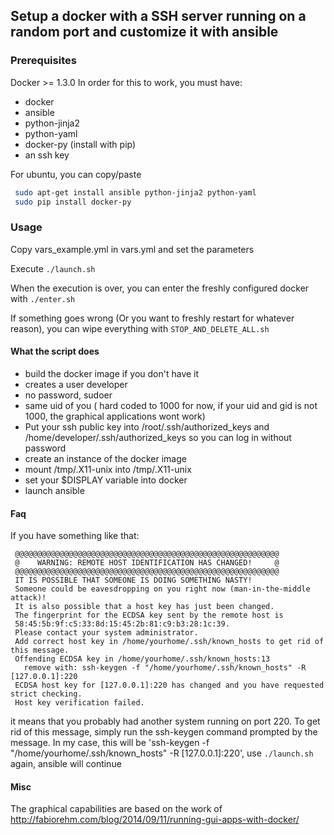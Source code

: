 ## Setup a docker with a SSH server running on a random port and customize it with ansible

### Prerequisites
Docker >= 1.3.0
In order for this to work, you must have:
* docker
* ansible
* python-jinja2
* python-yaml
* docker-py (install with pip)
* an ssh key

For ubuntu, you can copy/paste
```bash
 sudo apt-get install ansible python-jinja2 python-yaml
 sudo pip install docker-py
```

### Usage
Copy vars_example.yml in vars.yml and set the parameters

Execute `./launch.sh`

When the execution is over, you can enter the freshly configured docker with `./enter.sh`

If something goes wrong (Or you want to freshly restart for whatever reason), you can wipe everything with `STOP_AND_DELETE_ALL.sh`

#### What the script does

* build the docker image if you don't have it
 * creates a user developer
  * no password, sudoer
  * same uid of you ( hard coded to 1000 for now, if your uid and gid is not 1000, the graphical applications wont work)
 * Put your ssh public key into /root/.ssh/authorized_keys and /home/developer/.ssh/authorized_keys so you can log in without password
* create an instance of the docker image
 * mount /tmp/.X11-unix into /tmp/.X11-unix
 * set your $DISPLAY variable into docker
* launch ansible

#### Faq
If you have something like that:
```
 @@@@@@@@@@@@@@@@@@@@@@@@@@@@@@@@@@@@@@@@@@@@@@@@@@@@@@@@@@@
 @    WARNING: REMOTE HOST IDENTIFICATION HAS CHANGED!     @
 @@@@@@@@@@@@@@@@@@@@@@@@@@@@@@@@@@@@@@@@@@@@@@@@@@@@@@@@@@@
 IT IS POSSIBLE THAT SOMEONE IS DOING SOMETHING NASTY!
 Someone could be eavesdropping on you right now (man-in-the-middle attack)!
 It is also possible that a host key has just been changed.
 The fingerprint for the ECDSA key sent by the remote host is
 58:45:5b:9f:c5:33:8d:15:45:2b:81:c9:b3:28:1c:39.
 Please contact your system administrator.
 Add correct host key in /home/yourhome/.ssh/known_hosts to get rid of this message.
 Offending ECDSA key in /home/yourhome/.ssh/known_hosts:13
   remove with: ssh-keygen -f "/home/yourhome/.ssh/known_hosts" -R [127.0.0.1]:220
 ECDSA host key for [127.0.0.1]:220 has changed and you have requested strict checking.
 Host key verification failed.
```

it means that you probably had another system running on port 220.
To get rid of this message, simply run the ssh-keygen command prompted by the message. In my case, this will be 'ssh-keygen -f "/home/yourhome/.ssh/known_hosts" -R [127.0.0.1]:220', use `./launch.sh` again, ansible will continue


#### Misc

The graphical capabilities are based on the work of http://fabiorehm.com/blog/2014/09/11/running-gui-apps-with-docker/
